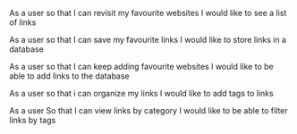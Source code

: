 As a user
so that I can revisit my favourite websites
I would like to see a list of links

As a user
so that I can save my favourite links
I would like to store links in a database

As a user
so that I can keep adding favourite websites
I would like to be able to add links to the database

As a user
so that i can organize my links
I would like to add tags to links

As a user
So that I can view links by category
I would like to be able to filter links by tags
